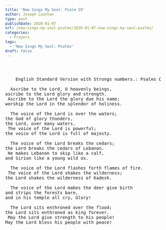 ```yaml
---
title: 'Now Sings My Soul: Psalm 29'
author: Joseph Louthan
type: post
publishDate: 2020-01-07
url: /now-sings-my-soul-psalms/2020-01-07-now-sings-my-soul-psalms/
categories:
  - Prayers
tags:
  - 'Now Sings My Soul: Psalms'
draft: false
---
```

<pre>
<div style="font-variant: small-caps;"></div>

</pre>

<pre>
    English Standard Version with Strongs numbers.: Psalms Chapter 29

  Ascribe to the Lord, O heavenly beings,
ascribe to the Lord glory and strength.
 Ascribe to the Lord the glory due his name;
worship the Lord in the splendor of holiness.
 
  The voice of the Lord is over the waters;
the God of glory thunders,
the Lord, over many waters.
 The voice of the Lord is powerful;
the voice of the Lord is full of majesty.
 
  The voice of the Lord breaks the cedars;
the Lord breaks the cedars of Lebanon.
 He makes Lebanon to skip like a calf,
and Sirion like a young wild ox.
 
  The voice of the Lord flashes forth flames of fire.
 The voice of the Lord shakes the wilderness;
the Lord shakes the wilderness of Kadesh.
 
  The voice of the Lord makes the deer give birth
and strips the forests bare,
and in his temple all cry, Glory!
 
  The Lord sits enthroned over the flood;
the Lord sits enthroned as king forever.
 May the Lord give strength to his people!
May the Lord bless his people with peace!
 
 
</pre>

